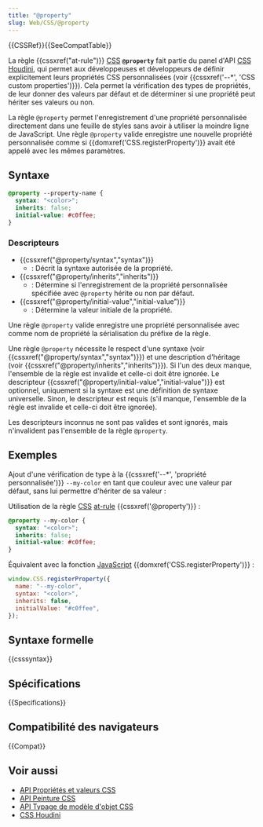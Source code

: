 ```yaml
---
title: "@property"
slug: Web/CSS/@property
---
```


{{CSSRef}}{{SeeCompatTable}}

La règle {{cssxref("at-rule")}} [CSS](/fr/docs/Web/CSS) **`@property`** fait partie du panel d'API [CSS Houdini](/fr/docs/Web/Houdini), qui permet aux développeuses et développeurs de définir explicitement leurs propriétés CSS personnalisées (voir {{cssxref('--*', 'CSS custom properties')}}). Cela permet la vérification des types de propriétés, de leur donner des valeurs par défaut et de déterminer si une propriété peut hériter ses valeurs ou non.

La règle `@property` permet l'enregistrement d'une propriété personnalisée directement dans une feuille de styles sans avoir à utiliser la moindre ligne de JavaScript. Une règle `@property` valide enregistre une nouvelle propriété personnalisée comme si {{domxref('CSS.registerProperty')}} avait été appelé avec les mêmes paramètres.

## Syntaxe

```css
@property --property-name {
  syntax: "<color>";
  inherits: false;
  initial-value: #c0ffee;
}
```

### Descripteurs

- {{cssxref("@property/syntax","syntax")}}
  - : Décrit la syntaxe autorisée de la propriété.
- {{cssxref("@property/inherits","inherits")}}
  - : Détermine si l'enregistrement de la propriété personnalisée spécifiée avec `@property` hérite ou non par défaut.
- {{cssxref("@property/initial-value","initial-value")}}
  - : Détermine la valeur initiale de la propriété.

Une règle `@property` valide enregistre une propriété personnalisée avec comme nom de propriété la sérialisation du préfixe de la règle.

Une règle `@property` nécessite le respect d'une syntaxe (voir {{cssxref("@property/syntax","syntax")}}) et une description d'héritage (voir {{cssxref("@property/inherits","inherits")}}). Si l'un des deux manque, l'ensemble de la règle est invalide et celle-ci doit être ignorée. Le descripteur {{cssxref("@property/initial-value","initial-value")}} est optionnel, uniquement si la syntaxe est une définition de syntaxe universelle. Sinon, le descripteur est requis (s'il manque, l'ensemble de la règle est invalide et celle-ci doit être ignorée).

Les descripteurs inconnus ne sont pas valides et sont ignorés, mais n'invalident pas l'ensemble de la règle `@property`.

## Exemples

Ajout d'une vérification de type à la {{cssxref('--*', 'propriété personnalisée')}} `--my-color` en tant que couleur avec une valeur par défaut, sans lui permettre d'hériter de sa valeur&nbsp;:

Utilisation de la règle [CSS](/fr/docs/Web/CSS) [at-rule](/fr/docs/Web/CSS/At-rule) {{cssxref('@property')}}&nbsp;:

```css
@property --my-color {
  syntax: "<color>";
  inherits: false;
  initial-value: #c0ffee;
}
```

Équivalent avec la fonction [JavaScript](/fr/docs/Web/JavaScript) {{domxref('CSS.registerProperty')}}&nbsp;:

```js
window.CSS.registerProperty({
  name: "--my-color",
  syntax: "<color>",
  inherits: false,
  initialValue: "#c0ffee",
});
```

## Syntaxe formelle

{{csssyntax}}

## Spécifications

{{Specifications}}

## Compatibilité des navigateurs

{{Compat}}

## Voir aussi

- [API Propriétés et valeurs CSS](/fr/docs/Web/API/CSS_Properties_and_Values_API)
- [API Peinture CSS](/fr/docs/Web/API/CSS_Painting_API)
- [API Typage de modèle d'objet CSS](/fr/docs/Web/API/CSS_Typed_OM_API)
- [CSS Houdini](/fr/docs/Web/Houdini)
